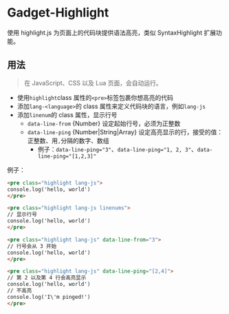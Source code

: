 # Gadget-Highlight

使用 highlight.js 为页面上的代码块提供语法高亮，类似 SyntaxHighlight 扩展功能。

## 用法

> 在 JavaScript、CSS 以及 Lua 页面，会自动运行。

- 使用`highlight`class 属性的`<pre>`标签包裹你想高亮的代码
- 添加`lang-<language>`的 class 属性来定义代码块的语言，例如`lang-js`
- 添加`linenum`的 class 属性，显示行号
  - `data-line-from` {Number} 设定起始行号，必须为正整数
  - `data-line-ping` {Number|String|Array} 设定高亮显示的行，接受的值：正整数、用`,`分隔的数字、数组
    - 例子：`data-line-ping="3"`、`data-line-ping="1, 2, 3"`、`data-line-ping="[1,2,3]"`

例子：

```html
<pre class="highlight lang-js">
console.log('hello, world')
</pre>

<pre class="highlight lang-js linenums">
// 显示行号
console.log('hello, world')
</pre>

<pre class="highlight lang-js" data-line-from="3">
// 行号会从 3 开始
console.log('hello, world')
</pre>

<pre class="highlight lang-js" data-line-ping="[2,4]">
// 第 2 以及第 4 行会高亮显示
console.log('hello, world')
// 不高亮
console.log('I\'m pinged!')
</pre>
```

